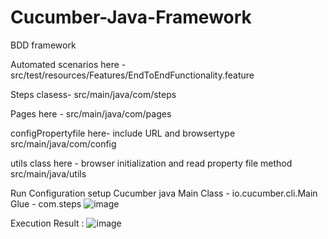 # Cucumber-Java-Framework

BDD framework

Automated scenarios here - src/test/resources/Features/EndToEndFunctionality.feature

Steps clasess- src/main/java/com/steps

Pages here - src/main/java/com/pages

configPropertyfile here- include URL and browsertype src/main/java/com/config

utils class here - browser initialization and read property file method src/main/java/utils

Run Configuration setup
Cucumber java Main Class - io.cucumber.cli.Main Glue - com.steps
![image](https://user-images.githubusercontent.com/107422141/229919523-9bd655f4-1609-4634-83be-4da9e72a7a15.png)


Execution Result :
![image](https://user-images.githubusercontent.com/107422141/229919168-8a857133-6bea-421f-8340-d68a0096cba5.png)
